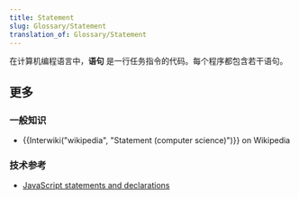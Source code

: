 ```yaml
---
title: Statement
slug: Glossary/Statement
translation_of: Glossary/Statement
---
```

在计算机编程语言中，**语句** 是一行任务指令的代码。每个程序都包含若干语句。

## 更多

### 一般知识

- {{Interwiki("wikipedia", "Statement (computer science)")}} on Wikipedia

### 技术参考

- [JavaScript statements and declarations](/zh-CN/docs/Web/JavaScript/Reference/Statements)

<!---->
